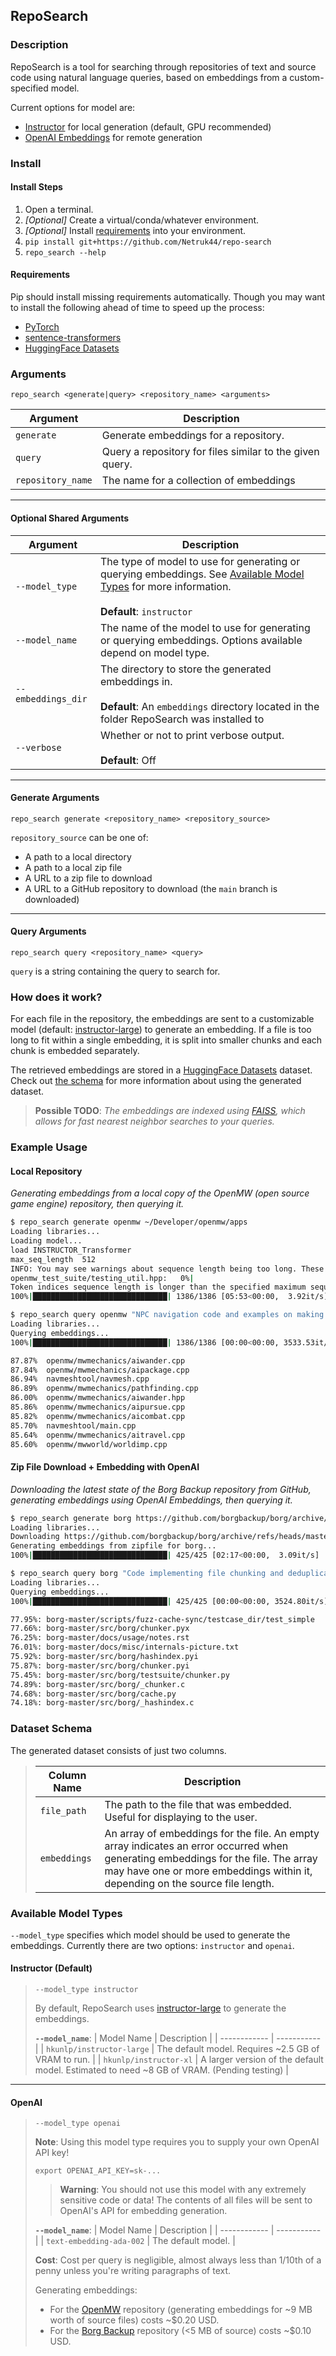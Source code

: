 ## RepoSearch
### Description

RepoSearch is a tool for searching through repositories of text and source code using natural language queries, based on embeddings from a custom-specified model.

Current options for model are:
* [Instructor](https://huggingface.co/hkunlp/instructor-large) for local generation (default, GPU recommended)
* [OpenAI Embeddings](https://platform.openai.com/docs/guides/embeddings) for remote generation

### Install

#### Install Steps
1. Open a terminal.
2. *[Optional]* Create a virtual/conda/whatever environment.
3. *[Optional]* Install [requirements](#requirements) into your environment.
3. `pip install git+https://github.com/Netruk44/repo-search`
4. `repo_search --help`

#### Requirements
Pip should install missing requirements automatically. Though you may want to install the following ahead of time to speed up the process:
* [PyTorch](https://pytorch.org/)
* [sentence-transformers](https://pypi.org/project/sentence-transformers/)
* [HuggingFace Datasets](https://huggingface.co/docs/datasets/installation)

### Arguments

`repo_search <generate|query> <repository_name> <arguments>`

| Argument | Description |
| -------- | ----------- |
| `generate` | Generate embeddings for a repository. |
| `query` | Query a repository for files similar to the given query. |
| `repository_name` | The name for a collection of embeddings |

---

#### Optional Shared Arguments

| Argument | Description |
| -------- | ----------- |
| `--model_type` | The type of model to use for generating or querying embeddings. See [Available Model Types](#available-model-types) for more information.<br /><br />**Default**: `instructor` |
| `--model_name` | The name of the model to use for generating or querying embeddings. Options available depend on model type. |
| `--embeddings_dir` | The directory to store the generated embeddings in. <br /><br />**Default**: An `embeddings` directory located in the folder RepoSearch was installed to |
| `--verbose` | Whether or not to print verbose output.<br /><br />**Default**: Off |

---

#### Generate Arguments
`repo_search generate <repository_name> <repository_source>`

`repository_source` can be one of:
* A path to a local directory
* A path to a local zip file
* A URL to a zip file to download
* A URL to a GitHub repository to download (the `main` branch is downloaded)

---

#### Query Arguments
`repo_search query <repository_name> <query>`

`query` is a string containing the query to search for.

### How does it work?
For each file in the repository, the embeddings are sent to a customizable model (default: [instructor-large](https://huggingface.co/hkunlp/instructor-large)) to generate an embedding. If a file is too long to fit within a single embedding, it is split into smaller chunks and each chunk is embedded separately.

The retrieved embeddings are stored in a [HuggingFace Datasets](https://huggingface.co/docs/datasets/index) dataset. Check out [the schema](#dataset-schema) for more information about using the generated dataset.

> **Possible TODO**: *The embeddings are indexed using [FAISS](https://faiss.ai/), which allows for fast nearest neighbor searches to your queries.*

### Example Usage

#### Local Repository
*Generating embeddings from a local copy of the OpenMW (open source game engine) repository, then querying it.*

```bash
$ repo_search generate openmw ~/Developer/openmw/apps
Loading libraries...
Loading model...
load INSTRUCTOR_Transformer
max_seq_length  512
INFO: You may see warnings about sequence length being too long. These can be safely ignored.
openmw_test_suite/testing_util.hpp:   0%|                              | 1/1386 [00:02<1:01:49,  2.63s/it]
Token indices sequence length is longer than the specified maximum sequence length for this model (1030 > 512). Running this sequence through the model will result in indexing errors
100%|██████████████████████████████| 1386/1386 [05:53<00:00,  3.92it/s]

$ repo_search query openmw "NPC navigation code and examples on making an NPC navigate towards a specific destination."
Loading libraries...
Querying embeddings...
100%|██████████████████████████████| 1386/1386 [00:00<00:00, 3533.53it/s]

87.87%  openmw/mwmechanics/aiwander.cpp
87.84%  openmw/mwmechanics/aipackage.cpp
86.94%  navmeshtool/navmesh.cpp
86.89%  openmw/mwmechanics/pathfinding.cpp
86.00%  openmw/mwmechanics/aiwander.hpp
85.86%  openmw/mwmechanics/aipursue.cpp
85.82%  openmw/mwmechanics/aicombat.cpp
85.70%  navmeshtool/main.cpp
85.64%  openmw/mwmechanics/aitravel.cpp
85.60%  openmw/mwworld/worldimp.cpp
```

#### Zip File Download + Embedding with OpenAI

*Downloading the latest state of the Borg Backup repository from GitHub, generating embeddings using OpenAI Embeddings, then querying it.*

```bash
$ repo_search generate borg https://github.com/borgbackup/borg/archive/refs/heads/master.zip --model_type openai
Loading libraries...
Downloading https://github.com/borgbackup/borg/archive/refs/heads/master.zip...
Generating embeddings from zipfile for borg...
100%|██████████████████████████████| 425/425 [02:17<00:00,  3.09it/s]

$ repo_search query borg "Code implementing file chunking and deduplication." --model_type openai
Loading libraries...
Querying embeddings...
100%|██████████████████████████████| 425/425 [00:00<00:00, 3524.80it/s]

77.95%: borg-master/scripts/fuzz-cache-sync/testcase_dir/test_simple
77.66%: borg-master/src/borg/chunker.pyx
76.25%: borg-master/docs/usage/notes.rst
76.01%: borg-master/docs/misc/internals-picture.txt
75.92%: borg-master/src/borg/hashindex.pyi
75.87%: borg-master/src/borg/chunker.pyi
75.45%: borg-master/src/borg/testsuite/chunker.py
74.89%: borg-master/src/borg/_chunker.c
74.68%: borg-master/src/borg/cache.py
74.18%: borg-master/src/borg/_hashindex.c
```

### Dataset Schema
The generated dataset consists of just two columns.

> | Column Name | Description |
> | ----------- | ----------- |
> | `file_path` | The path to the file that was embedded. Useful for displaying to the user. |
> | `embeddings` | An array of embeddings for the file. An empty array indicates an error occurred when generating embeddings for the file. The array may have one or more embeddings within it, depending on the source file length. |

### Available Model Types

`--model_type` specifies which model should be used to generate the embeddings. Currently there are two options: `instructor` and `openai`.

#### Instructor (Default)

> `--model_type instructor`
> 
> By default, RepoSearch uses [instructor-large](https://huggingface.co/hkunlp/instructor-large) to generate the embeddings. 
> 
> **`--model_name`**:
> | Model Name | Description |
> | ------------ | ----------- |
> | `hkunlp/instructor-large` | The default model. Requires ~2.5 GB of VRAM to run. |
> | `hkunlp/instructor-xl` | A larger version of the default model. Estimated to need ~8 GB of VRAM. (Pending testing) |

---

#### OpenAI

> `--model_type openai`
> 
> **Note**: Using this model type requires you to supply your own OpenAI API key!
> 
> `export OPENAI_API_KEY=sk-...`
> 
>>  **Warning**: You should not use this model with any extremely sensitive code or data! The contents of all files will be sent to OpenAI's API for embedding generation.
>
> **`--model_name`**: 
> | Model Name | Description |
> | ------------ | ----------- |
> | `text-embedding-ada-002` | The default model. |
> 
> **Cost**:
> Cost per query is negligible, almost always less than 1/10th of a penny unless you're writing paragraphs of text.
> 
> Generating embeddings:
> * For the [OpenMW](https://gitlab.com/OpenMW/openmw) repository (generating embeddings for ~9 MB worth of source files) costs ~$0.20 USD.
> * For the [Borg Backup](https://github.com/borgbackup/borg) repository (<5 MB of source) costs ~$0.10 USD.